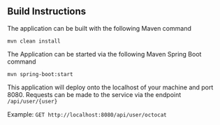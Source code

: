 ## Build Instructions

The application can be built with the following Maven command

`mvn clean install`

The Application can be started via the following Maven Spring Boot command

`mvn spring-boot:start`

This application will deploy onto the localhost of your machine and port 8080.
Requests can be made to the service via the endpoint `/api/user/{user}`

Example: `GET http://localhost:8080/api/user/octocat`
